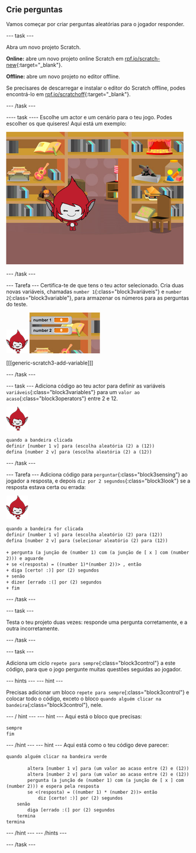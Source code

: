 ## Crie perguntas

Vamos começar por criar perguntas aleatórias para o jogador responder.

\--- task \---

Abra um novo projeto Scratch.

**Online:** abre um novo projeto online Scratch em [rpf.io/scratch-new](http://rpf.io/scratchon){:target="_blank"}.

**Offline:** abre um novo projeto no editor offline.

Se precisares de descarregar e instalar o editor do Scratch offline, podes encontrá-lo em [rpf.io/scratchoff](http://rpf.io/scratchoff){:target="_blank"}.

\--- /task \---

\---- task \---- Escolhe um actor e um cenário para o teu jogo. Podes escolher os que quiseres! Aqui está um exemplo:

![captura de ecrã](images/brain-setting.png)

\--- /task \---

\--- Tarefa \--- Certifica-te de que tens o teu actor selecionado. Cria duas novas variáveis, chamadas `number 1`{:class="block3variáveis"} e `number 2`{:class="block3variable"}, para armazenar os números para as perguntas do teste.

![captura de ecrã](images/giga-sprite.png) ![captura de ecrã](images/brain-variables.png)

[[[generic-scratch3-add-variable]]]

\--- /task \---

\--- task \--- Adiciona código ao teu actor para definir as variáveis `variáveis`{:class="block3variables"} para um `valor ao acaso`{:class="block3operators"} entre 2 e 12.

![captura de ecrã](images/giga-sprite.png)

```blocks3
quando a bandeira clicada
definir [number 1 v] para (escolha aleatória (2) a (12))
defina [number 2 v] para (escolha aleatória (2) a (12))
```

\--- /task \---

\--- Tarefa \--- Adiciona código para `perguntar`{:class="block3sensing"} ao jogador a resposta, e depois `diz por 2 segundos`{:class="block3look"} se a resposta estava certa ou errada:

![captura de ecrã](images/giga-sprite.png)

```blocks3
quando a bandeira for clicada
definir [number 1 v] para (escolha aleatório (2) para (12))
defina [number 2 v] para (selecionar aleatório (2) para (12))

+ pergunta (a junçāo de (number 1) com (a junçāo de [ x ] com (number 2))) e aguarde
+ se <(resposta) = ((number 1)*(number 2))> , então
+ diga [certo! :)] por (2) segundos
+ senão
+ dizer [errado :(] por (2) segundos
+ fim
```

\--- /task \---

\--- task \---

Testa o teu projeto duas vezes: responde uma pergunta corretamente, e a outra incorretamente.

\--- /task \---

\--- task \---

Adiciona um ciclo `repete para sempre`{:class="block3control"} a este código, para que o jogo pergunte muitas questões seguidas ao jogador.

\--- hints \--- \--- hint \---

Precisas adicionar um bloco `repete para sempre`{:class="block3control"} e colocar todo o código, exceto o bloco `quando alguém clicar na bandeira`{:class="block3control"}, nele.

\--- / hint \--- \--- hint \--- Aqui está o bloco que precisas:

```blocks3
sempre
fim
```

\--- /hint \--- \--- hint \--- Aqui está como o teu código deve parecer:

```blocks3
quando alguém clicar na bandeira verde

        altera [number 1 v] para (um valor ao acaso entre (2) e (12))
        altera [number 2 v] para (um valor ao acaso entre (2) e (12))
        pergunta (a junção de (number 1) com (a junção de [ x ] com (number 2))) e espera pela resposta
        se <(resposta) = ((number 1) * (number 2))> então 
            diz [certo! :)] por (2) segundos
    senão
        diga [errado :(] por (2) segundos
    termina
termina
```

\--- /hint \--- \--- /hints \---

\--- /task \---